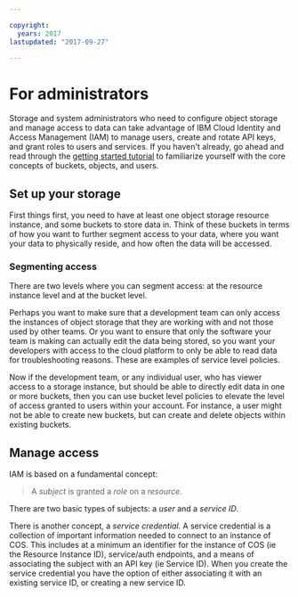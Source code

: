 ```yaml
---

copyright:
  years: 2017
lastupdated: "2017-09-27"

---
```


# For administrators

Storage and system administrators who need to configure object storage and manage access to data can take advantage of IBM Cloud Identity and Access Management (IAM) to manage users, create and rotate API keys, and grant roles to users and services. If you haven't already, go ahead and read through the [getting started tutorial](docs/services/cloud-object-storage/getting-started.html) to familiarize yourself with the core concepts of buckets, objects, and users.

## Set up your storage

First things first, you need to have at least one object storage resource instance, and some buckets to store data in.  Think of these buckets in terms of how you want to further segment access to your data, where you want your data to physically reside, and how often the data will be accessed.

### Segmenting access

There are two levels where you can segment access: at the resource instance level and at the bucket level.

Perhaps you want to make sure that a development team can only access the instances of object storage that they are working with and not those used by other teams.  Or you want to ensure that only the software your team is making can actually edit the data being stored, so you want your developers with access to the cloud platform to only be able to read data for troubleshooting reasons.  These are examples of service level policies.

Now if the development team, or any individual user, who has viewer access to a storage instance, but should be able to directly edit data in one or more buckets, then you can use bucket level policies to elevate the level of access granted to users within your account. For instance, a user might not be able to create new buckets, but can create and delete objects within existing buckets.

## Manage access

IAM is based on a fundamental concept:

> A _subject_ is granted a _role_ on a _resource_.

There are two basic types of subjects: a _user_ and a _service ID_.

There is another concept, a _service credential_.  A service credential is a collection of important information needed to connect to an instance of COS.  This includes at a minimum an identifier for the instance of COS (ie the Resource Instance ID), service/auth endpoints, and a means of associating the subject with an API key (ie Service ID).  When you create the service credential you have the option of either associating it with an existing service ID, or creating a new service ID.
